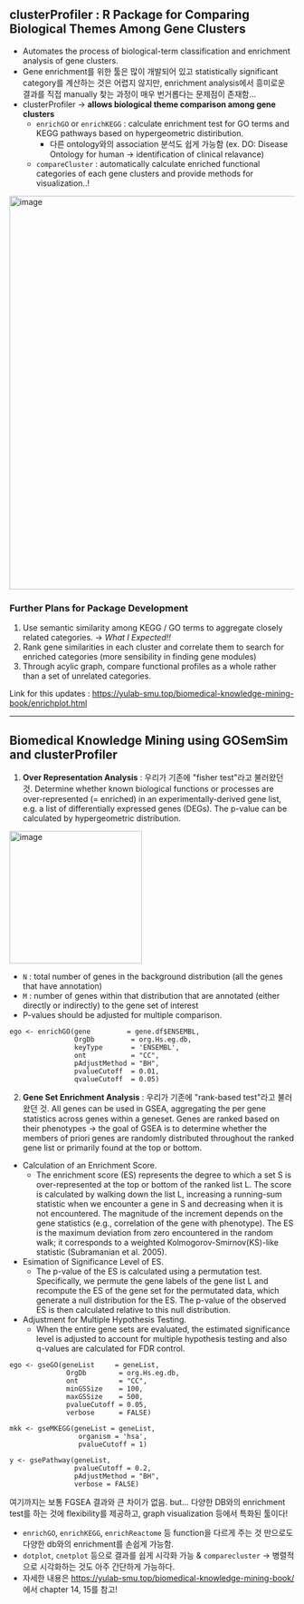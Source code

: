 ## clusterProfiler : R Package for Comparing Biological Themes Among Gene Clusters
- Automates the process of biological-term classification and enrichment analysis of gene clusters.
- Gene enrichment를 위한 툴은 많이 개발되어 있고 statistically significant category를 계산하는 것은 어렵지 않지만, enrichment analysis에서 흥미로운 결과를 직접 manually 찾는 과정이 매우 번거롭다는 문제점이 존재함...
- clusterProfiler -> **allows biological theme comparison among gene clusters**
  - `enrichGO` or `enrichKEGG` : calculate enrichment test for GO terms and KEGG pathways based on hypergeometric distiribution.
    -  다른 ontology와의 association 분석도 쉽게 가능함 (ex. DO: Disease Ontology for human -> identification of clinical relavance)
  - `compareCluster` : automatically calculate enriched functional categories of each gene clusters and provide methods for visualization..!

<img width="694" alt="image" src="https://user-images.githubusercontent.com/47490862/207292336-1294f458-846e-422b-b248-a531b87cccdd.png">

### Further Plans for Package Development
1. Use semantic similarity among KEGG / GO terms to aggregate closely related categories. -> *What I Expected!!*
2. Rank gene similarities in each cluster and correlate them to search for enriched categories (more sensibility in finding gene modules)
3. Through acylic graph, compare functional profiles as a whole rather than a set of unrelated categories.

Link for this updates : https://yulab-smu.top/biomedical-knowledge-mining-book/enrichplot.html

-------------------

## Biomedical Knowledge Mining using GOSemSim and clusterProfiler

1. **Over Representation Analysis** : 우리가 기존에 "fisher test"라고 불러왔던 것. Determine whether known biological functions or processes are over-represented (= enriched) in an experimentally-derived gene list, e.g. a list of differentially expressed genes (DEGs). The p-value can be calculated by hypergeometric distribution.
<img width="234" alt="image" src="https://user-images.githubusercontent.com/47490862/207297550-45e79541-afbc-4b3b-8211-08d36029b853.png">

- `N` : total number of genes in the background distribution (all the genes that have annotation)
- `M` : number of genes within that distribution that are annotated (either directly or indirectly) to the gene set of interest
- P-values should be adjusted for multiple comparison.

```
ego <- enrichGO(gene         = gene.df$ENSEMBL,
                OrgDb         = org.Hs.eg.db,
                keyType       = 'ENSEMBL',
                ont           = "CC",
                pAdjustMethod = "BH",
                pvalueCutoff  = 0.01,
                qvalueCutoff  = 0.05)
```

 2. **Gene Set Enrichment Analysis** : 우리가 기존에 "rank-based test"라고 불러왔던 것. All genes can be used in GSEA, aggregating the per gene statistics across genes within a geneset. Genes are ranked based on their phenotypes -> the goal of GSEA is to determine whether the members of priori genes are randomly distributed throughout the ranked gene list or primarily found at the top or bottom.

- Calculation of an Enrichment Score.
  - The enrichment score (ES) represents the degree to which a set S is over-represented at the top or bottom of the ranked list L. The score is calculated by walking down the list L, increasing a running-sum statistic when we encounter a gene in S and decreasing when it is not encountered. The magnitude of the increment depends on the gene statistics (e.g., correlation of the gene with phenotype). The ES is the maximum deviation from zero encountered in the random walk; it corresponds to a weighted Kolmogorov-Smirnov(KS)-like statistic (Subramanian et al. 2005).
- Esimation of Significance Level of ES.
  - The p-value of the ES is calculated using a permutation test. Specifically, we permute the gene labels of the gene list L and recompute the ES of the gene set for the permutated data, which generate a null distribution for the ES. The p-value of the observed ES is then calculated relative to this null distribution.
- Adjustment for Multiple Hypothesis Testing.
  - When the entire gene sets are evaluated, the estimated significance level is adjusted to account for multiple hypothesis testing and also q-values are calculated for FDR control.

```
ego <- gseGO(geneList     = geneList,
              OrgDb        = org.Hs.eg.db,
              ont          = "CC",
              minGSSize    = 100,
              maxGSSize    = 500,
              pvalueCutoff = 0.05,
              verbose      = FALSE)
              
mkk <- gseMKEGG(geneList = geneList,
                 organism = 'hsa',
                 pvalueCutoff = 1)
                 
y <- gsePathway(geneList, 
                pvalueCutoff = 0.2,
                pAdjustMethod = "BH", 
                verbose = FALSE)                 
```

여기까지는 보통 FGSEA 결과와 큰 차이가 없음. but... 다양한 DB와의 enrichment test를 하는 것에 flexibility를 제공하고, graph visualization 등에서 특화된 툴이다!
- `enrichGO`, `enrichKEGG`, `enrichReactome` 등 function을 다르게 주는 것 만으로도 다양한 db와의 enrichment를 손쉽게 가능함.
- `dotplot`, `cnetplot` 등으로 결과를 쉽게 시각화 가능 & `comparecluster` -> 병렬적으로 시각화하는 것도 아주 간단하게 가능하다.
- 자세한 내용은 https://yulab-smu.top/biomedical-knowledge-mining-book/ 에서 chapter 14, 15를 참고!





